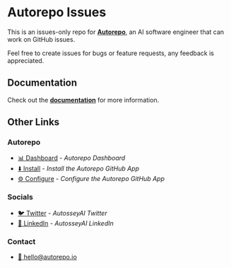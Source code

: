# Autorepo Issues

This is an issues-only repo for **[Autorepo](https://autorepo.io)**, an AI software engineer that can work on GitHub issues.

Feel free to create issues for bugs or feature requests, any feedback is appreciated.

## Documentation

Check out the **[documentation](https://docs.autorepo.io)** for more information.

## Other Links

### Autorepo

- [📊 Dashboard](https://app.autorepo.io) - _Autorepo Dashboard_
- [⬇️ Install](https://github.com/apps/autorepoapp/installations/new) - _Install the Autorepo GitHub App_
- [⚙️ Configure](https://github.com/apps/autorepoapp/installations/select_target) - _Configure the Autorepo GitHub App_

### Socials

- [🐦 Twitter](https://twitter.com/autosseyai) - _AutosseyAI Twitter_
- [💼 LinkedIn](https://www.linkedin.com/company/autosseyai) - _AutosseyAI LinkedIn_

### Contact

- [📧 hello@autorepo.io](mailto:hello@autorepo.io)
